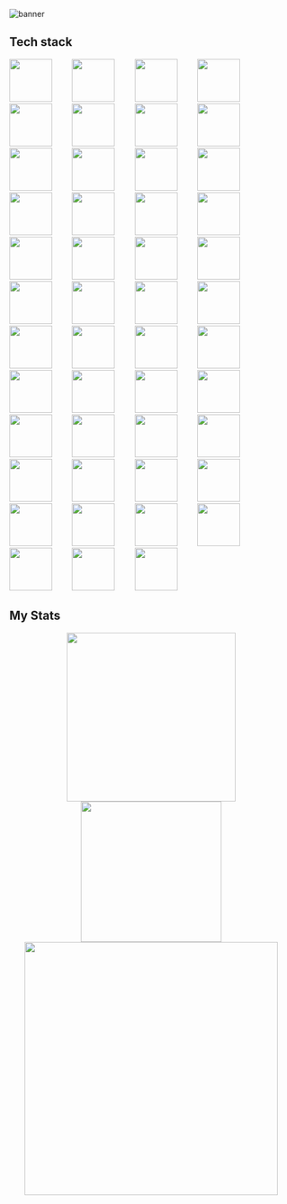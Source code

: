 ![banner](https://github.com/alexaib2002/alexaib2002/assets/66980937/c5a02ee1-7932-4268-be37-f2f30865bdfc)

## Tech stack

<div>
	<img src="https://cdn.jsdelivr.net/gh/devicons/devicon/icons/java/java-original.svg" height="76" />
	&nbsp;
	&nbsp;
	&nbsp;
	&nbsp;
	<img src="https://cdn.jsdelivr.net/gh/devicons/devicon/icons/android/android-original.svg" height="76" />
	&nbsp;
	&nbsp;
	&nbsp;
	&nbsp;
	<img src="https://cdn.jsdelivr.net/gh/devicons/devicon/icons/androidstudio/androidstudio-original.svg"
		height="76" />
	&nbsp;
	&nbsp;
	&nbsp;
	&nbsp;
	<img src="https://cdn.jsdelivr.net/gh/devicons/devicon/icons/bash/bash-original.svg" height="76" />
	&nbsp;
	&nbsp;
	&nbsp;
	&nbsp;
	<img src="https://cdn.jsdelivr.net/gh/devicons/devicon/icons/c/c-original.svg" height="76" />
	&nbsp;
	&nbsp;
	&nbsp;
	&nbsp;
	<img src="https://cdn.jsdelivr.net/gh/devicons/devicon/icons/csharp/csharp-original.svg" height="76" />
	&nbsp;
	&nbsp;
	&nbsp;
	&nbsp;
	<img src="https://cdn.jsdelivr.net/gh/devicons/devicon/icons/debian/debian-original.svg" height="76" />
	&nbsp;
	&nbsp;
	&nbsp;
	&nbsp;
	<img src="https://cdn.jsdelivr.net/gh/devicons/devicon/icons/docker/docker-original.svg" height="76" />
	&nbsp;
	&nbsp;
	&nbsp;
	&nbsp;
	<img src="https://cdn.jsdelivr.net/gh/devicons/devicon/icons/dot-net/dot-net-plain-wordmark.svg" height="76" />
	&nbsp;
	&nbsp;
	&nbsp;
	&nbsp;
	<img src="https://cdn.jsdelivr.net/gh/devicons/devicon/icons/electron/electron-original.svg" height="76" />
	&nbsp;
	&nbsp;
	&nbsp;
	&nbsp;
	<img src="https://cdn.jsdelivr.net/gh/devicons/devicon/icons/filezilla/filezilla-plain.svg" height="76" />
	&nbsp;
	&nbsp;
	&nbsp;
	&nbsp;
	<img src="https://cdn.jsdelivr.net/gh/devicons/devicon/icons/gcc/gcc-original.svg" height="76" />
	&nbsp;
	&nbsp;
	&nbsp;
	&nbsp;
	<img src="https://cdn.jsdelivr.net/gh/devicons/devicon/icons/gimp/gimp-original.svg" height="76" />
	&nbsp;
	&nbsp;
	&nbsp;
	&nbsp;
	<img src="https://cdn.jsdelivr.net/gh/devicons/devicon/icons/git/git-original.svg" height="76" />
	&nbsp;
	&nbsp;
	&nbsp;
	&nbsp;
	<img src="https://cdn.jsdelivr.net/gh/devicons/devicon/icons/github/github-original.svg" height="76" />
	&nbsp;
	&nbsp;
	&nbsp;
	&nbsp;
	<img src="https://cdn.jsdelivr.net/gh/devicons/devicon/icons/gradle/gradle-plain.svg" height="76" />
	&nbsp;
	&nbsp;
	&nbsp;
	&nbsp;
	<img src="https://cdn.jsdelivr.net/gh/devicons/devicon/icons/godot/godot-original-wordmark.svg" height="76" />
	&nbsp;
	&nbsp;
	&nbsp;
	&nbsp;
	<img src="https://cdn.jsdelivr.net/gh/devicons/devicon/icons/html5/html5-original-wordmark.svg" height="76" />
	&nbsp;
	&nbsp;
	&nbsp;
	&nbsp;
	<img src="https://cdn.jsdelivr.net/gh/devicons/devicon/icons/inkscape/inkscape-plain-wordmark.svg" height="76" />
	&nbsp;
	&nbsp;
	&nbsp;
	&nbsp;
	<img src="https://cdn.jsdelivr.net/gh/devicons/devicon/icons/intellij/intellij-original.svg" height="76" />
	&nbsp;
	&nbsp;
	&nbsp;
	&nbsp;
	<img src="https://cdn.jsdelivr.net/gh/devicons/devicon/icons/javascript/javascript-plain.svg" height="76" />
	&nbsp;
	&nbsp;
	&nbsp;
	&nbsp;
	<img src="https://cdn.jsdelivr.net/gh/devicons/devicon/icons/jetbrains/jetbrains-original.svg" height="76" />
	&nbsp;
	&nbsp;
	&nbsp;
	&nbsp;
	<img src="https://cdn.jsdelivr.net/gh/devicons/devicon/icons/linux/linux-original.svg" height="76" />
	&nbsp;
	&nbsp;
	&nbsp;
	&nbsp;
	<img src="https://cdn.jsdelivr.net/gh/devicons/devicon/icons/materialui/materialui-original.svg" height="76" />
	&nbsp;
	&nbsp;
	&nbsp;
	&nbsp;
	<img src="https://cdn.jsdelivr.net/gh/devicons/devicon/icons/markdown/markdown-original.svg" height="76" />
	&nbsp;
	&nbsp;
	&nbsp;
	&nbsp;
	<img src="https://cdn.jsdelivr.net/gh/devicons/devicon/icons/mysql/mysql-original-wordmark.svg" height="76" />
	&nbsp;
	&nbsp;
	&nbsp;
	&nbsp;
	<img src="https://cdn.jsdelivr.net/gh/devicons/devicon/icons/nextjs/nextjs-original-wordmark.svg" height="76" />
	&nbsp;
	&nbsp;
	&nbsp;
	&nbsp;
	<img src="https://cdn.jsdelivr.net/gh/devicons/devicon/icons/npm/npm-original-wordmark.svg" height="76" />
	&nbsp;
	&nbsp;
	&nbsp;
	&nbsp;
	<img src="https://cdn.jsdelivr.net/gh/devicons/devicon/icons/nodejs/nodejs-plain-wordmark.svg" height="76" />
	&nbsp;
	&nbsp;
	&nbsp;
	&nbsp;
	<img src="https://cdn.jsdelivr.net/gh/devicons/devicon/icons/podman/podman-original-wordmark.svg" height="76" />
	&nbsp;
	&nbsp;
	&nbsp;
	&nbsp;
	<img src="https://cdn.jsdelivr.net/gh/devicons/devicon/icons/php/php-original.svg" height="76" />
	&nbsp;
	&nbsp;
	&nbsp;
	&nbsp;
	<img src="https://cdn.jsdelivr.net/gh/devicons/devicon/icons/phpstorm/phpstorm-original-wordmark.svg" height="76" />
	&nbsp;
	&nbsp;
	&nbsp;
	&nbsp;
	<img src="https://cdn.jsdelivr.net/gh/devicons/devicon/icons/postgresql/postgresql-original-wordmark.svg"
		height="76" />
	&nbsp;
	&nbsp;
	&nbsp;
	&nbsp;
	<img src="https://cdn.jsdelivr.net/gh/devicons/devicon/icons/python/python-original.svg" height="76" />
	&nbsp;
	&nbsp;
	&nbsp;
	&nbsp;
	<img src="https://cdn.jsdelivr.net/gh/devicons/devicon/icons/pycharm/pycharm-original-wordmark.svg" height="76" />
	&nbsp;
	&nbsp;
	&nbsp;
	&nbsp;
	<img src="https://cdn.jsdelivr.net/gh/devicons/devicon/icons/react/react-original.svg" height="76" />
	&nbsp;
	&nbsp;
	&nbsp;
	&nbsp;
	<img src="https://cdn.jsdelivr.net/gh/devicons/devicon/icons/redhat/redhat-original-wordmark.svg" height="76" />
	&nbsp;
	&nbsp;
	&nbsp;
	&nbsp;
	<img src="https://cdn.jsdelivr.net/gh/devicons/devicon/icons/rust/rust-plain.svg" height="76" />
	&nbsp;
	&nbsp;
	&nbsp;
	&nbsp;
	<img src="https://cdn.jsdelivr.net/gh/devicons/devicon/icons/spring/spring-original.svg" height="76" />
	&nbsp;
	&nbsp;
	&nbsp;
	&nbsp;
	<img src="https://cdn.jsdelivr.net/gh/devicons/devicon/icons/sqlite/sqlite-original-wordmark.svg" height="76" />
	&nbsp;
	&nbsp;
	&nbsp;
	&nbsp;
	<img src="https://cdn.jsdelivr.net/gh/devicons/devicon/icons/swift/swift-original.svg" height="76" />
	&nbsp;
	&nbsp;
	&nbsp;
	&nbsp;
	<img src="https://cdn.jsdelivr.net/gh/devicons/devicon/icons/ubuntu/ubuntu-plain.svg" height="76" />
	&nbsp;
	&nbsp;
	&nbsp;
	&nbsp;
	<img src="https://cdn.jsdelivr.net/gh/devicons/devicon/icons/vim/vim-original.svg" height="76" />
	&nbsp;
	&nbsp;
	&nbsp;
	&nbsp;
	<img src="https://cdn.jsdelivr.net/gh/devicons/devicon/icons/vscode/vscode-original.svg" height="76" />
	&nbsp;
	&nbsp;
	&nbsp;
	&nbsp;
	<img src="https://cdn.jsdelivr.net/gh/devicons/devicon/icons/wordpress/wordpress-original.svg" height="76" />
	&nbsp;
	&nbsp;
	&nbsp;
	&nbsp;
	<img src="https://cdn.jsdelivr.net/gh/devicons/devicon/icons/blender/blender-original.svg" height="76" />
	&nbsp;
	&nbsp;
	&nbsp;
	&nbsp;
	<img src="https://cdn.jsdelivr.net/gh/devicons/devicon/icons/fedora/fedora-original.svg" height="76" />
	&nbsp;
	&nbsp;
	&nbsp;
	&nbsp;
</div>

## My Stats

<a href="https://github-readme-streak-stats.herokuapp.com">
  <div align="center">
    <img src="https://github-readme-streak-stats.herokuapp.com?user=alexaib2002&theme=tokyonight_duo&hide_border=true&date_format=j%20M%5B%20Y%5D" height=300 />
  </div>
</a>
<a href="https://github.com/anuraghazra/github-readme-stats">
  <div align="center">
    <div>
      <img valign="middle" src="https://github-readme-stats-ten-omega-15.vercel.app/api?username=alexaib2002&count_private=true&show_icons=true&theme=tokyonight&hide_border=true" height=250 />
      <!-- Hide all repos with code not written by me -->
      <img valign="middle" src="https://github-readme-stats-ten-omega-15.vercel.app/api/top-langs/?username=alexaib2002&layout=donut-vertical&langs_count=10&exclude_repo=grupo06,Toshiba-SatelliteP50C_OpenCore&theme=tokyonight&hide_border=true" height=450 />
    </div>
  </div>
</a>
